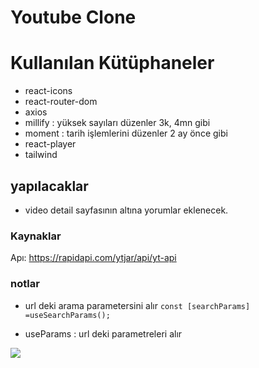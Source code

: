 # Youtube Clone


# Kullanılan Kütüphaneler
- react-icons
- react-router-dom
- axios
- millify  : yüksek sayıları düzenler 3k, 4mn gibi
- moment : tarih işlemlerini düzenler  2 ay önce gibi 
- react-player
- tailwind

## yapılacaklar

-  video detail sayfasının altına yorumlar eklenecek. 

### Kaynaklar
 Apı: https://rapidapi.com/ytjar/api/yt-api

### notlar

  - url deki arama parametersini alır
  `const [searchParams] =useSearchParams();`

  - useParams : url deki parametreleri alır

  ![](ekran.gif)